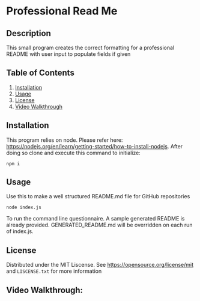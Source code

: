 # Professional Read Me

## Description
This small program creates the correct formatting for a professional README with user input to populate fields if given

## Table of Contents
<ol>
  <li><a href="#Installation">Installation</a></li>
  <li><a href="#usage">Usage</a></li>
  <li><a href="#license">License</a></li>
  <li><a href="#video-walkthrough">Video Walkthrough</a></li>
</ol>

## Installation
This program relies on node. Please refer here: https://nodejs.org/en/learn/getting-started/how-to-install-nodejs. After doing so clone and execute this command to initialize:
```
npm i
```
## Usage
Use this to make a well structured README.md file for GitHub repositories 
```
node index.js
```
To run the command line questionnaire. A sample generated README is already provided. GENERATED_README.md will be overridden on each run of index.js.

## License
Distributed under the MIT Liscense. See https://opensource.org/license/mit and `LISCENSE.txt` for more information

## Video Walkthrough:

